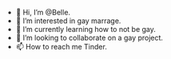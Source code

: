 - 👋 Hi, I’m @Belle.
- 👀 I’m interested in gay marrage.
- 🌱 I’m currently learning how to not be gay.
- 💞️ I’m looking to collaborate on a gay project.
- 📫 How to reach me Tinder.

<!---
Belle is a ✨ special ✨ repository because its `README.md` (this file) appears on your GitHub profile.
You can click the Preview link to take a look at your changes.
--->

